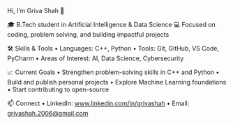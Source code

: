 Hi, I’m Griva Shah 👋

🎓 B.Tech student in Artificial Intelligence & Data Science
💻 Focused on coding, problem solving, and building impactful projects

🛠️ Skills & Tools
	•	Languages: C++, Python
	•	Tools: Git, GitHub, VS Code, PyCharm
	•	Areas of Interest: AI, Data Science, Cybersecurity

📈 Current Goals
	•	Strengthen problem-solving skills in C++ and Python
	•	Build and publish personal projects
	•	Explore Machine Learning foundations
	•	Start contributing to open-source

📫 Connect
	•	LinkedIn: www.linkedin.com/in/grivashah
	•	Email: grivashah.2006@gmail.com
